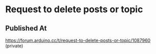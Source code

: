 # Request to delete posts or topic

## Published At

https://forum.arduino.cc/t/request-to-delete-posts-or-topic/1087960 (private)
